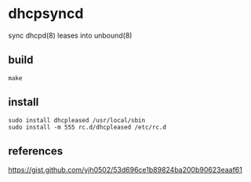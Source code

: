 # dhcpsyncd

sync dhcpd(8) leases into unbound(8)

## build

```
make
```

## install

```
sudo install dhcpleased /usr/local/sbin
sudo install -m 555 rc.d/dhcpleased /etc/rc.d
```

## references

https://gist.github.com/yjh0502/53d696ce1b89824ba200b90623eaaf61
